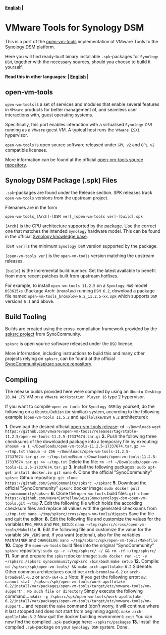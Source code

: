 **[English](README.md) |**

# VMware Tools for Synology DSM

This is a port of the [open-vm-tools](https://github.com/vmware/open-vm-tools) implementation of VMware Tools to the [Synology DSM](https://www.synology.com/en-global/dsm) platform.

Here you will find ready-built binary installable `.spk`-packages for `Synology DSM`, together with the necessary sources, should you choose to build it yourself.

**Read this in other languages: | [English](README.md) |**

## open-vm-tools

`open-vm-tools` is a set of services and modules that enable several features in `VMware` products for better management of, and seamless user interactions with, guest operating systems.

Specifically, this port enables interaction with a virtualised `Synology DSM` running as a `VMware` guest VM. A typical host runs the `VMware ESXi` hypervisor.

`open-vm-tools` is open source software released under `GPL v2` and `GPL v2` compatible licenses.

More information can be found at the official [open-vm-tools source repository](https://github.com/vmware/open-vm-tools).

## Synology DSM Package (.spk) Files

`.spk`-packages are found under the Release section. SPK releases track `open-vm-tools` versions from the upstream project.

Filenames are in the form

```
open-vm-tools_[Arch]-[DSM ver]_[open-vm-tools ver]-[build].spk
```

`[Arch]` is the CPU architecture supported by the package. Use the correct one that matches the intended `Synology` hardware model. This can be found in the official [Synology knowledge base](https://www.synology.com/en-global/knowledgebase/DSM/tutorial/Compatibility_Peripherals/What_kind_of_CPU_does_my_NAS_have).

`[DSM ver]` is the minimum `Synology DSM` version supported by the package.

`[open-vm-tools ver]` is the `open-vm-tools` version matching the upstream releases.

`[build]` is the incremental build number. Get the latest available to benefit from more recent patches built from upstream hotfixes.

For example, to install `open-vm-tools 11.2.5` on a `Synology NAS` model `DS3615xs` (Package Arch: `Bromolow`) running `DSM 6.2`, download a package file named `open-vm-tools_bromolow-6.2_11.2.5-xx.spk` which supports `DSM` versions `6.1` and above.

## Build Tooling

Builds are created using the cross-compilation framework provided by the [spksrc project](https://github.com/SynoCommunity/spksrc) from SynoCommunity.

`spksrc` is open source software released under the `BSD` license.

More information, including instructions to build this and many other projects relying on `spksrc`, can be found at the official [SynoCommunity/spksrc source repository](https://github.com/SynoCommunity/spksrc).

## Compiling

The release builds provided here were compiled by using an `Ubuntu Desktop 20.04 LTS` VM on a `VMware Workstation Player 16` type 2 hypervisor.

If you want to compile `open-vm-tools` for `Synology DSM` by yourself, do the following on a `Ubuntu/Debian` (or similiar) system, according to the following example (`open-vm-tools 11.5.2` and `apollolake/DSM 6.2` architecture):

**1.** Download the desired official [open-vm-tools release](https://github.com/vmware/open-vm-tools/releases/):
`cd ~/Downloads`
`wget https://github.com/vmware/open-vm-tools/releases/tag/stable-11.2.5/open-vm-tools-11.2.5-17337674.tar.gz`
**2.** Push the following three checksums of the downloaded package into a temporary file by executing:
`shasum -a 1 ~/Downloads/open-vm-tools-11.2.5-17337674.tar.gz >> ~/tmp.txt`
`shasum -a 256 ~/Downloads/open-vm-tools-11.2.5-17337674.tar.gz >> ~/tmp.txt`
`md5sum ~/Downloads/open-vm-tools-11.2.5-17337674.tar.gz >> ~/tmp.txt`
Delete the file:
`rm -rf ~/Downloads/open-vm-tools-11.2.5-17337674.tar.gz`
**3.** Install the following packages:
`sudo apt-get install docker.io git nano`
**4.** Clone the official "SynoCommunity" `spksrc` Github repository:
`git clone https://github.com/SynoCommunity/spksrc ~/spksrc`
**5.** Download the official "SynoCommunity" `spksrc` docker image:
`sudo docker pull synocommunity/spksrc`
**6.** Clone the `open-vm-tools` build files:
`git clone https://github.com/NeverEatYellowSwissSnow/synology-dsm-open-vm-tools.git ~/tmp`
**7.** Edit the following file which holds the according checksum files and replace all values with the generated checksums from `~/tmp.txt`:
`nano ~/tmp/spksrc/cross/open-vm-tools/digests`
Save the file and quit the editor.
**8.** Edit the following file and customize the values for the variables `PKG_VERS` and `PKG_BUILD`:
`nano ~/tmp/spksrc/cross/open-vm-tools/Makefile`
**9.** Edit the following file and customize the value for the variable `SPK_VERS` and, if you want (optional), also for the variables `MAINTAINER` and `CHANGELOG`:
`nano ~/tmp/spksrc/spk/open-vm-tools/Makefile`
**10.** Copy the `open-vm-tools` build files into the original "SynoCommunity" `spksrc` repository:
`sudo cp -r ~/tmp/spksrc/ ~/ && rm -rf ~/tmp/spksrc/`
**11.** Run and prepare the `spksrc`docker image:
`sudo docker run -it -v ~/spksrc:/spksrc synocommunity/spksrc /bin/bash`
`make setup`
**12.** Compile:
`cd /spksrc/spk/open-vm-tools/ && make arch-apollolake-6.2`
Sidenote: Other common architectures could be:
`arch-bromolow-6.2`
or
`arch-broadwell-6.2`
or
`arch-x64-6.2`
Note:
If you get the following error:
`mv: cannot stat '/spksrc/spk/open-vm-tools/work-apollolake-6.2/install/var/packages/open-vm-tools/target/etc/vmware-tools/vm-support': No such file or directory`
Simply execute the following command...
`mkdir -p /spksrc/spk/open-vm-tools/work-apollolake-6.2/install/var/packages/open-vm-tools/target/etc/vmware-tools/vm-support`
...and repeat the `make` command (don't worry, it will continue where it last stopped and does not start from beginning again):
`make arch-apollolake-6.2`
Now quit the docker building environment:
`exit`
You can now find the compiled `.spk`-package here:
`~/spksrc/packages`
**13.** Install the compiled `.spk`-package on your `Synology DSM` system.
Done.
